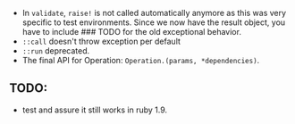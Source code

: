 * In `validate`, `raise!` is not called automatically anymore as this was very specific to test environments. Since we now have the result object, you have to include ### TODO for the old exceptional behavior.
* `::call` doesn't throw exception per default
* `::run` deprecated.
* The final API for Operation: `Operation.(params, *dependencies)`.

## TODO:

* test and assure it still works in ruby 1.9.
